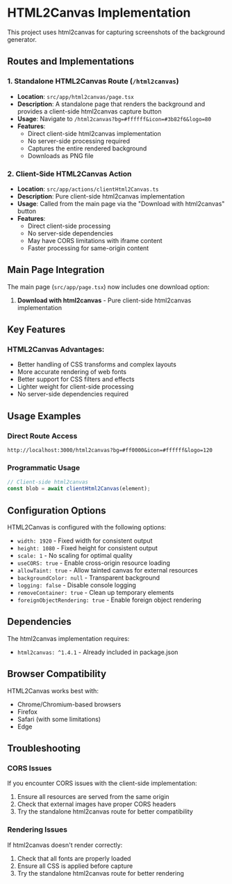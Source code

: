 # HTML2Canvas Implementation

This project uses html2canvas for capturing screenshots of the background generator.

## Routes and Implementations

### 1. Standalone HTML2Canvas Route (`/html2canvas`)
- **Location**: `src/app/html2canvas/page.tsx`
- **Description**: A standalone page that renders the background and provides a client-side html2canvas capture button
- **Usage**: Navigate to `/html2canvas?bg=#ffffff&icon=#3b82f6&logo=80`
- **Features**: 
  - Direct client-side html2canvas implementation
  - No server-side processing required
  - Captures the entire rendered background
  - Downloads as PNG file

### 2. Client-Side HTML2Canvas Action
- **Location**: `src/app/actions/clientHtml2Canvas.ts`
- **Description**: Pure client-side html2canvas implementation
- **Usage**: Called from the main page via the "Download with html2canvas" button
- **Features**:
  - Direct client-side processing
  - No server-side dependencies
  - May have CORS limitations with iframe content
  - Faster processing for same-origin content

## Main Page Integration

The main page (`src/app/page.tsx`) now includes one download option:

1. **Download with html2canvas** - Pure client-side html2canvas implementation

## Key Features

### HTML2Canvas Advantages:
- Better handling of CSS transforms and complex layouts
- More accurate rendering of web fonts
- Better support for CSS filters and effects
- Lighter weight for client-side processing
- No server-side dependencies required

## Usage Examples

### Direct Route Access
```
http://localhost:3000/html2canvas?bg=#ff0000&icon=#ffffff&logo=120
```

### Programmatic Usage
```typescript
// Client-side html2canvas
const blob = await clientHtml2Canvas(element);
```

## Configuration Options

HTML2Canvas is configured with the following options:
- `width: 1920` - Fixed width for consistent output
- `height: 1080` - Fixed height for consistent output
- `scale: 1` - No scaling for optimal quality
- `useCORS: true` - Enable cross-origin resource loading
- `allowTaint: true` - Allow tainted canvas for external resources
- `backgroundColor: null` - Transparent background
- `logging: false` - Disable console logging
- `removeContainer: true` - Clean up temporary elements
- `foreignObjectRendering: true` - Enable foreign object rendering

## Dependencies

The html2canvas implementation requires:
- `html2canvas: ^1.4.1` - Already included in package.json

## Browser Compatibility

HTML2Canvas works best with:
- Chrome/Chromium-based browsers
- Firefox
- Safari (with some limitations)
- Edge

## Troubleshooting

### CORS Issues
If you encounter CORS issues with the client-side implementation:
1. Ensure all resources are served from the same origin
2. Check that external images have proper CORS headers
3. Try the standalone html2canvas route for better compatibility

### Rendering Issues
If html2canvas doesn't render correctly:
1. Check that all fonts are properly loaded
2. Ensure all CSS is applied before capture
3. Try the standalone html2canvas route for better rendering 